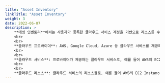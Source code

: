 ```yaml
---
title: "Asset Inventory"
linkTitle: "Asset Inventory"
weight: 3
date: 2022-06-07
description: >
    **에셋 인벤토리**에서는 사용자가 등록한 클라우드 서비스 계정을 기반으로 리소스를 수집하고, 그 수집된 리소스를 조회할 수 있습니다.
    <br>
    <br>
    **클라우드 프로바이더**: AWS, Google Cloud, Azure 등 클라우드 서비스를 제공하는 클라우드 제공자를 말합니다.
    <br>
    <br>
    **클라우드 서비스**: 프로바이더가 제공하는 클라우드 서비스로, 예를 들어 AWS의 EC2 Instance가 이에 해당합니다.
    <br>
    <br>
    **클라우드 리소스**: 클라우드 서비스의 리소스들로, 예를 들어 AWS의 EC2 Instance의 서버들이 이에 해당합니다.
---
```

